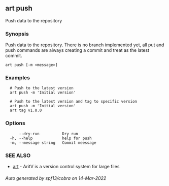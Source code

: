 ## art push

Push data to the repository

### Synopsis

Push data to the repository. There is no branch implemented yet, all put and push commands are always creating a commit and treat as the latest commit.

```
art push [-m <message>]
```

### Examples

```
  # Push to the latest version
  art push -m 'Initial version'

  # Push to the latest version and tag to specific version
  art push -m 'Initial version'
  art tag v1.0.0
```

### Options

```
      --dry-run          Dry run
  -h, --help             help for push
  -m, --message string   Commit meessage
```

### SEE ALSO

* [art](art.md)	 - AritV is a version control system for large files

###### Auto generated by spf13/cobra on 14-Mar-2022
